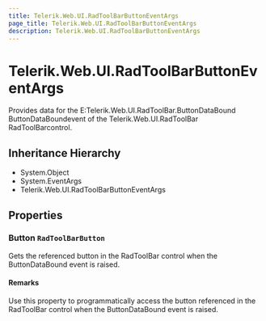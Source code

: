 ```yaml
---
title: Telerik.Web.UI.RadToolBarButtonEventArgs
page_title: Telerik.Web.UI.RadToolBarButtonEventArgs
description: Telerik.Web.UI.RadToolBarButtonEventArgs
---
```


# Telerik.Web.UI.RadToolBarButtonEventArgs

Provides data for the E:Telerik.Web.UI.RadToolBar.ButtonDataBound ButtonDataBoundevent
            of the Telerik.Web.UI.RadToolBar RadToolBarcontrol.

## Inheritance Hierarchy

* System.Object
* System.EventArgs
* Telerik.Web.UI.RadToolBarButtonEventArgs

## Properties

###  Button `RadToolBarButton`

Gets the referenced button in the RadToolBar control when the
                   ButtonDataBound event is raised.

#### Remarks
Use this property to programmatically access the button referenced in the
                   RadToolBar control when the
                   ButtonDataBound event is raised.

